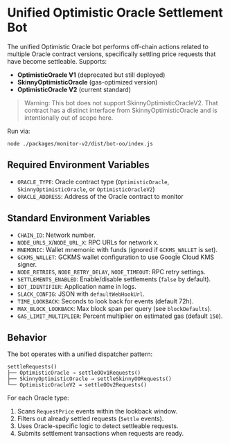 # Unified Optimistic Oracle Settlement Bot

The unified Optimistic Oracle bot performs off-chain actions related to multiple Oracle contract versions, specifically settling price requests that have become settleable. Supports:

- **OptimisticOracle V1** (deprecated but still deployed)
- **SkinnyOptimisticOracle** (gas-optimized version)
- **OptimisticOracle V2** (current standard)

> Warning: This bot does not support SkinnyOptimisticOracleV2. That contract has a distinct interface from SkinnyOptimisticOracle and is intentionally out of scope here.

Run via:

```
node ./packages/monitor-v2/dist/bot-oo/index.js
```

## Required Environment Variables

- `ORACLE_TYPE`: Oracle contract type (`OptimisticOracle`, `SkinnyOptimisticOracle`, or `OptimisticOracleV2`)
- `ORACLE_ADDRESS`: Address of the Oracle contract to monitor

## Standard Environment Variables

- `CHAIN_ID`: Network number.
- `NODE_URLS_X`/`NODE_URL_X`: RPC URLs for network `X`.
- `MNEMONIC`: Wallet mnemonic with funds (ignored if `GCKMS_WALLET` is set).
- `GCKMS_WALLET`: GCKMS wallet configuration to use Google Cloud KMS signer.
- `NODE_RETRIES`, `NODE_RETRY_DELAY`, `NODE_TIMEOUT`: RPC retry settings.
- `SETTLEMENTS_ENABLED`: Enable/disable settlements (`false` by default).
- `BOT_IDENTIFIER`: Application name in logs.
- `SLACK_CONFIG`: JSON with `defaultWebHookUrl`.
- `TIME_LOOKBACK`: Seconds to look back for events (default 72h).
- `MAX_BLOCK_LOOKBACK`: Max block span per query (see `blockDefaults`).
- `GAS_LIMIT_MULTIPLIER`: Percent multiplier on estimated gas (default `150`).

## Behavior

The bot operates with a unified dispatcher pattern:

```
settleRequests()
├── OptimisticOracle → settleOOv1Requests()
├── SkinnyOptimisticOracle → settleSkinnyOORequests()
└── OptimisticOracleV2 → settleOOv2Requests()
```

For each Oracle type:

1. Scans `RequestPrice` events within the lookback window.
2. Filters out already settled requests (`Settle` events).
3. Uses Oracle-specific logic to detect settleable requests.
4. Submits settlement transactions when requests are ready.
